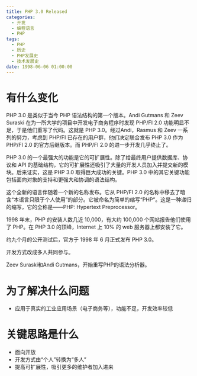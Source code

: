 ```yaml
---
title: PHP 3.0 Released
categories:
  - 开发
  - 编程语言
  - PHP
tags:
  - PHP
  - 历史
  - PHP发展史
  - 技术发展史
date: 1998-06-06 01:00:00
---
```


# 有什么变化

PHP 3.0 是类似于当今 PHP 语法结构的第一个版本。Andi Gutmans 和 Zeev Suraski 在为一所大学的项目中开发电子商务程序时发现 PHP/FI 2.0 功能明显不足，于是他们重写了代码。这就是 PHP 3.0。经过Andi，Rasmus 和 Zeev 一系列的努力，考虑到 PHP/FI 已存在的用户群，他们决定联合发布 PHP 3.0 作为 PHP/FI 2.0 的官方后继版本。而 PHP/FI 2.0 的进一步开发几乎终止了。

PHP 3.0 的一个最强大的功能是它的可扩展性。除了给最终用户提供数据库、协议和 API 的基础结构，它的可扩展性还吸引了大量的开发人员加入并提交新的模块。后来证实，这是 PHP 3.0 取得巨大成功的关键。PHP 3.0 中的其它关键功能包括面向对象的支持和更强大和协调的语法结构。

这个全新的语言伴随着一个新的名称发布。它从 PHP/FI 2.0 的名称中移去了暗含“本语言只限于个人使用”的部分。它被命名为简单的缩写“PHP”。这是一种递归的缩写，它的全称是——PHP: Hypertext Preprocessor。

1998 年末，PHP 的安装人数几近 10,000，有大约 100,000 个网站报告他们使用了 PHP。在 PHP 3.0 的顶峰，Internet 上 10% 的 web 服务器上都安装了它。

约九个月的公开测试后，官方于 1998 年 6 月正式发布 PHP 3.0。

开发方式改成多人共同参与。

Zeev Suraski和Andi Gutmans，开始重写PHP的语法分析器。


# 为了解决什么问题

* 应用于真实的工业应用场景（电子商务等），功能不足，开发效率较低

# 关键思路是什么

* 面向开放
* 开发方式由“个人”转换为“多人”
* 提高可扩展性，吸引更多的维护者加入进来

